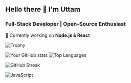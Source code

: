 ## Hello there 👋 I'm Uttam 
### Full-Stack Developer | Open-Source Enthusiast

🔭 Currently working on **Node.js & React**


![Trophy](https://github-profile-trophy.vercel.app/?username=KishanAtGit&theme=dark)

![Your GitHub stats](https://github-readme-stats.vercel.app/api?username=KishanAtGit&show_icons=true&theme=dark)    ![Top Languages](https://github-readme-stats.vercel.app/api/top-langs/?username=KishanAtGit&layout=compact&theme=dark)

![GitHub Streak](https://streak-stats.demolab.com/?user=KishanAtGit&theme=dark)

![JavaScript](https://img.shields.io/badge/JavaScript-F7DF1E?style=for-the-badge&logo=javascript&logoColor=black)




